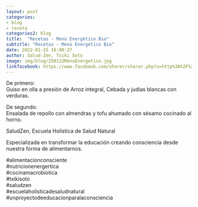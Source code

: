 ```yaml
---
layout: post
categories:
- blog
- receta
categories2: blog
title:  "Recetas - Menú Energético Bio"
subtitle: "Recetas - Menú Energético Bio"
date: 2022-01-25 16:00:27
author: Salud-Zen, Txiki Soto
image: img/blog/250122MenuEnergetico.jpg
linkfacebook: https://www.facebook.com/sharer/sharer.php?u=http%3A%2F%2Fwww.salud-zen.com%2Fblog%2F2022%2F01%2F25%2Frecetas-menu-energetico.html&amp;src=sdkpreparse
---
```

De primero:  
Guiso en olla a presión de Arroz integral, Cebada y judias blancas con verduras.

De segundo:  
Ensalada de repollo con almendras y tofu ahumado con sésamo cocinado al horno.  

SaludZen, Escuela Holistica de Salud Natural  

Especializada en transformar la educación creando consciencia desde nuestra forma de alimentarnos.

#alimentacionconsciente  
#nutricionenergertica  
#cocinamacrobiotica  
#txikisoto  
#saludzen  
#escuelaholisticadesaludnatural  
#unproyectodeeducacionparalaconsciencia  
